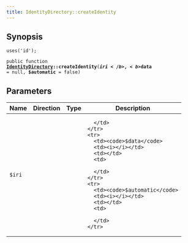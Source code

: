 ```yaml
---
title: IdentityDirectory::createIdentity
---
```


## Synopsis

<code>uses('id');</code>

<code>public function <b><a href="IdentityDirectory">IdentityDirectory</a>::createIdentity</b>(<b>$iri</b>, <b>$data</b> = null, <b>$automatic</b> = false)</code>

## Parameters

<table>
  <thead>
    <tr>
      <th>Name</th>
      <th>Direction</th>
      <th>Type</th>
      <th>Description</th>
    </tr>
  </thead>
  <tbody>
    <tr>
      <td><code>$iri</code>
      <td><i></i></td>
      <td></td>
      <td>

      </td>
    </tr>
    <tr>
      <td><code>$data</code>
      <td><i></i></td>
      <td></td>
      <td>

      </td>
    </tr>
    <tr>
      <td><code>$automatic</code>
      <td><i></i></td>
      <td></td>
      <td>

      </td>
    </tr>
  </tbody>
</table>

